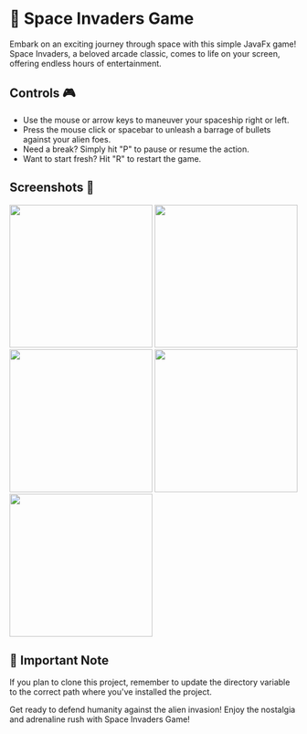 # 🚀 Space Invaders Game

Embark on an exciting journey through space with this simple JavaFx game! Space Invaders, a beloved arcade classic, comes to life on your screen, offering endless hours of entertainment.

## Controls 🎮
- Use the mouse or arrow keys to maneuver your spaceship right or left.
- Press the mouse click or spacebar to unleash a barrage of bullets against your alien foes.
- Need a break? Simply hit "P" to pause or resume the action.
- Want to start fresh? Hit "R" to restart the game.

## Screenshots 📸

[]()
<img src="https://github.com/yashas-hm/Space_Invaders_JavaFX/blob/master/ScreenShots/5.jpg" width="250">
<img src="https://github.com/yashas-hm/Space_Invaders_JavaFX/blob/master/ScreenShots/1.jpg" width="250">
<img src="https://github.com/yashas-hm/Space_Invaders_JavaFX/blob/master/ScreenShots/2.jpg" width="250">
<img src="https://github.com/yashas-hm/Space_Invaders_JavaFX/blob/master/ScreenShots/3.jpg" width="250">
<img src="https://github.com/yashas-hm/Space_Invaders_JavaFX/blob/master/ScreenShots/4.jpg" width="250">

## 🛑 Important Note
If you plan to clone this project, remember to update the directory variable to the correct path where you've installed the project.

Get ready to defend humanity against the alien invasion! Enjoy the nostalgia and adrenaline rush with Space Invaders Game!
